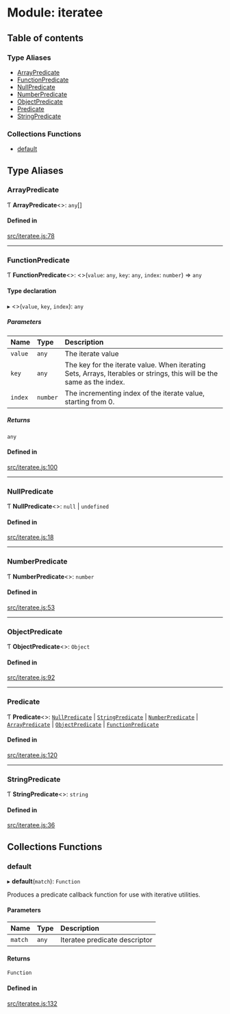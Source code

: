 # Module: iteratee

## Table of contents

### Type Aliases

- [ArrayPredicate](iteratee.md#arraypredicate)
- [FunctionPredicate](iteratee.md#functionpredicate)
- [NullPredicate](iteratee.md#nullpredicate)
- [NumberPredicate](iteratee.md#numberpredicate)
- [ObjectPredicate](iteratee.md#objectpredicate)
- [Predicate](iteratee.md#predicate)
- [StringPredicate](iteratee.md#stringpredicate)

### Collections Functions

- [default](iteratee.md#default)

## Type Aliases

### ArrayPredicate

Ƭ **ArrayPredicate**<\>: `any`[]

#### Defined in

[src/iteratee.js:78](https://github.com/Twipped/js-utils/blob/f2eceb5/src/iteratee.js#L78)

___

### FunctionPredicate

Ƭ **FunctionPredicate**<\>: <\>(`value`: `any`, `key`: `any`, `index`: `number`) => `any`

#### Type declaration

▸ <\>(`value`, `key`, `index`): `any`

##### Parameters

| Name | Type | Description |
| :------ | :------ | :------ |
| `value` | `any` | The iterate value |
| `key` | `any` | The key for the iterate value. When iterating Sets, Arrays, Iterables or strings, this will be the same as the index. |
| `index` | `number` | The incrementing index of the iterate value, starting from 0. |

##### Returns

`any`

#### Defined in

[src/iteratee.js:100](https://github.com/Twipped/js-utils/blob/f2eceb5/src/iteratee.js#L100)

___

### NullPredicate

Ƭ **NullPredicate**<\>: ``null`` \| `undefined`

#### Defined in

[src/iteratee.js:18](https://github.com/Twipped/js-utils/blob/f2eceb5/src/iteratee.js#L18)

___

### NumberPredicate

Ƭ **NumberPredicate**<\>: `number`

#### Defined in

[src/iteratee.js:53](https://github.com/Twipped/js-utils/blob/f2eceb5/src/iteratee.js#L53)

___

### ObjectPredicate

Ƭ **ObjectPredicate**<\>: `Object`

#### Defined in

[src/iteratee.js:92](https://github.com/Twipped/js-utils/blob/f2eceb5/src/iteratee.js#L92)

___

### Predicate

Ƭ **Predicate**<\>: [`NullPredicate`](iteratee.md#nullpredicate) \| [`StringPredicate`](iteratee.md#stringpredicate) \| [`NumberPredicate`](iteratee.md#numberpredicate) \| [`ArrayPredicate`](iteratee.md#arraypredicate) \| [`ObjectPredicate`](iteratee.md#objectpredicate) \| [`FunctionPredicate`](iteratee.md#functionpredicate)

#### Defined in

[src/iteratee.js:120](https://github.com/Twipped/js-utils/blob/f2eceb5/src/iteratee.js#L120)

___

### StringPredicate

Ƭ **StringPredicate**<\>: `string`

#### Defined in

[src/iteratee.js:36](https://github.com/Twipped/js-utils/blob/f2eceb5/src/iteratee.js#L36)

## Collections Functions

### default

▸ **default**(`match`): `Function`

Produces a predicate callback function for use with iterative utilities.

#### Parameters

| Name | Type | Description |
| :------ | :------ | :------ |
| `match` | `any` | Iteratee predicate descriptor |

#### Returns

`Function`

#### Defined in

[src/iteratee.js:132](https://github.com/Twipped/js-utils/blob/f2eceb5/src/iteratee.js#L132)

